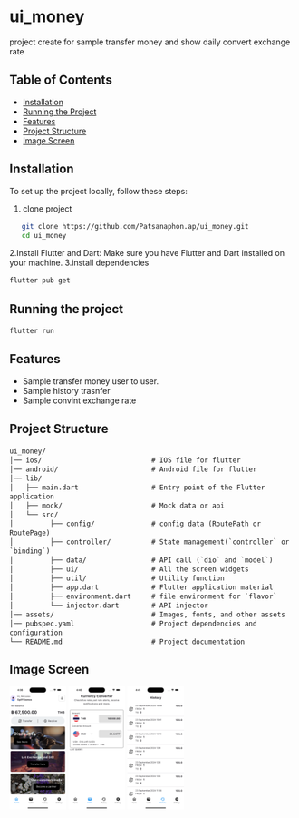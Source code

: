 # ui_money

project create for sample transfer money and show daily convert exchange rate

## Table of Contents

- [Installation](#installation)
- [Running the Project](#running-the-project)
- [Features](#features)
- [Project Structure](#project-structure)
- [Image Screen](#Image-Screen)

## Installation

To set up the project locally, follow these steps:

1. clone project
```bash
   git clone https://github.com/Patsanaphon.ap/ui_money.git
   cd ui_money
```
2.Install Flutter and Dart: Make sure you have Flutter and Dart installed on your machine.
3.install dependencies
```bash
flutter pub get
```

## Running the project

```bash
flutter run
```

## Features
- Sample transfer money user to user.
- Sample history trasnfer
- Sample convint exchange rate

## Project Structure
```
ui_money/
│── ios/                           # IOS file for flutter
│── android/                       # Android file for flutter
│── lib/                  
│   ├── main.dart                  # Entry point of the Flutter application
│   ├── mock/                      # Mock data or api
│   └── src/               
│         ├── config/              # config data (RoutePath or RoutePage)
│         ├── controller/          # State management(`controller` or `binding`)
│         ├── data/                # API call (`dio` and `model`)
│         ├── ui/                  # All the screen widgets
│         ├── util/                # Utility function
│         ├── app.dart             # Flutter application material
│         ├── environment.dart     # file environment for `flavor`
│         └── injector.dart        # API injector
│── assets/                        # Images, fonts, and other assets
│── pubspec.yaml                   # Project dependencies and configuration
└── README.md                      # Project documentation
```
## Image Screen

<div class="row">
   <img src="assets/screenshot/home.png" alt="App Screenshot" width="100"/>
   <img src="assets/screenshot/convint.png" alt="App Screenshot" width="100"/>
   <img src="assets/screenshot/history.png" alt="App Screenshot" width="100"/>
</div>





